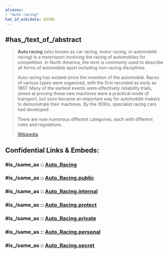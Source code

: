 ```yaml
---
aliases:
- "Auto racing"
has_id_wikidata: Q5386
---
```


## #has_/text_of_/abstract 

> **Auto racing** (also known as car racing, motor racing, or automobile racing) is a motorsport involving the racing of automobiles for competition. In North America, the term is commonly used to describe all forms of automobile sport including non-racing disciplines.
>
> Auto racing has existed since the invention of the automobile. Races of various types were organized, with the first recorded as early as 1867. Many of the earliest events were effectively reliability trials, aimed at proving these new machines were a practical mode of transport, but soon became an important way for automobile makers to demonstrate their machines. By the 1930s, specialist racing cars had developed.
>
> There are now numerous different categories, each with different rules and regulations.
>
> [Wikipedia](https://en.wikipedia.org/wiki/Auto%20racing) 


## Confidential Links & Embeds: 

### #is_/same_as :: [Auto_Racing](/_Standards/Society/Communication/Media/Performing_Arts/Sport/Individual_Sport/Auto_Racing.md) 

### #is_/same_as :: [Auto_Racing.public](/_public/Society/Communication/Media/Performing_Arts/Sport/Individual_Sport/Auto_Racing.public.md) 

### #is_/same_as :: [Auto_Racing.internal](/_internal/Society/Communication/Media/Performing_Arts/Sport/Individual_Sport/Auto_Racing.internal.md) 

### #is_/same_as :: [Auto_Racing.protect](/_protect/Society/Communication/Media/Performing_Arts/Sport/Individual_Sport/Auto_Racing.protect.md) 

### #is_/same_as :: [Auto_Racing.private](/_private/Society/Communication/Media/Performing_Arts/Sport/Individual_Sport/Auto_Racing.private.md) 

### #is_/same_as :: [Auto_Racing.personal](/_personal/Society/Communication/Media/Performing_Arts/Sport/Individual_Sport/Auto_Racing.personal.md) 

### #is_/same_as :: [Auto_Racing.secret](/_secret/Society/Communication/Media/Performing_Arts/Sport/Individual_Sport/Auto_Racing.secret.md)

